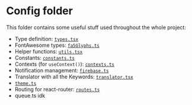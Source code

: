 # Config folder

This folder contains some useful stuff used throughout the whole project: 
- Type definition: [`types.tsx`](./types.tsx)
- FontAwesome types: [`fa5Glyphs.ts`](./fa5Glyphs.ts)
- Helper functions: [`utils.tsx`](./utils.tsx)
- Constants: [`constants.ts`](./constants.ts)
- Contexts (for `useContext()`): [`contexts.ts`](./contexts.ts)
- Notification management: [`firebase.ts`](./firebase.ts)
- Translator with all the Keywords: [`translator.tsx`](./translator.tsx)
- [`theme.ts`](./theme.ts)
- Routing for react-router: [`routes.ts`](./routes.ts)
- queue.ts idk


